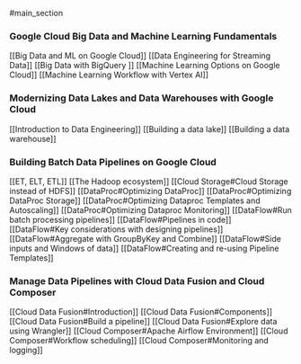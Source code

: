 #main_section

### Google Cloud Big Data and Machine Learning Fundamentals
[[Big Data and ML on Google Cloud]]
[[Data Engineering for Streaming Data]]
[[Big Data with BigQuery ]]
[[Machine Learning Options on Google Cloud]]
[[Machine Learning Workflow with Vertex AI]]

### Modernizing Data Lakes and Data Warehouses with Google Cloud
[[Introduction to Data Engineering]]
[[Building a data lake]]
[[Building a data warehouse]]

### Building Batch Data Pipelines on Google Cloud
[[ET, ELT, ETL]]
[[The Hadoop ecosystem]]
[[Cloud Storage#Cloud Storage instead of HDFS]]
[[DataProc#Optimizing DataProc]]
[[DataProc#Optimizing DataProc Storage]]
[[DataProc#Optimizing Dataproc Templates and Autoscaling]]
[[DataProc#Optimizing Dataproc Monitoring]]
[[DataFlow#Run batch processing pipelines]]
[[DataFlow#Pipelines in code]]
[[DataFlow#Key considerations with designing pipelines]]
[[DataFlow#Aggregate with GroupByKey and Combine]]
[[DataFlow#Side inputs and Windows of data]]
[[DataFlow#Creating and re-using Pipeline Templates]]

### Manage Data Pipelines with Cloud Data Fusion and Cloud Composer
[[Cloud Data Fusion#Introduction]]
[[Cloud Data Fusion#Components]]
[[Cloud Data Fusion#Build a pipeline]]
[[Cloud Data Fusion#Explore data using Wrangler]]
[[Cloud Composer#Apache Airflow Environment]]
[[Cloud Composer#Workflow scheduling]]
[[Cloud Composer#Monitoring and logging]]